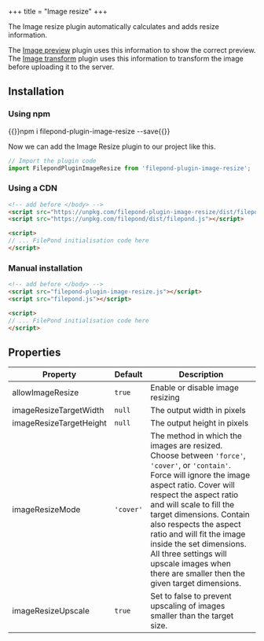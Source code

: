 +++
title = "Image resize"
+++

The Image resize plugin automatically calculates and adds resize information.

The [Image preview](../image-preview) plugin uses this information to show the correct preview. The [Image transform](../image-transform) plugin uses this information to transform the image before uploading it to the server.


## Installation

### Using npm

{{<cmd>}}npm i filepond-plugin-image-resize --save{{</cmd>}}

Now we can add the Image Resize plugin to our project like this.

```js
// Import the plugin code
import FilepondPluginImageResize from 'filepond-plugin-image-resize';
```


### Using a CDN

```html
<!-- add before </body> -->
<script src="https://unpkg.com/filepond-plugin-image-resize/dist/filepond-plugin-image-resize.js"></script>
<script src="https://unpkg.com/filepond/dist/filepond.js"></script>

<script>
// ... FilePond initialisation code here
</script>
```

### Manual installation

```html
<!-- add before </body> -->
<script src="filepond-plugin-image-resize.js"></script>
<script src="filepond.js"></script>

<script>
// ... FilePond initialisation code here
</script>
```


## Properties

| Property                | Default   | Description                                                                                                                                                                                                                                                                                                                                                                                                           |
| ----------------------- | --------- | --------------------------------------------------------------------------------------------------------------------------------------------------------------------------------------------------------------------------------------------------------------------------------------------------------------------------------------------------------------------------------------------------------------------- |
| allowImageResize        | `true`    | Enable or disable image resizing                                                                                                                                                                                                                                                                                                                                                                                      |
| imageResizeTargetWidth  | `null`    | The output width in pixels                                                                                                                                                                                                                                                                                                                                                                                            |
| imageResizeTargetHeight | `null`    | The output height in pixels                                                                                                                                                                                                                                                                                                                                                                                           |
| imageResizeMode         | `'cover'` | The method in which the images are resized. Choose between `'force'`, `'cover'`, or `'contain'`. Force will ignore the image aspect ratio. Cover will respect the aspect ratio and will scale to fill the target dimensions. Contain also respects the aspect ratio and will fit the image inside the set dimensions. All three settings will upscale images when there are smaller then the given target dimensions. |
| imageResizeUpscale      | `true`    | Set to false to prevent upscaling of images smaller than the target size.